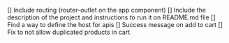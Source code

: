 [] Include routing (router-outlet on the app component)
[] Include the description of the project and instructions to run it on README.md file
[] Find a way to define the host for apis
[] Success message on add to cart
[] Fix to not allow duplicated products in cart
